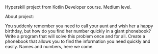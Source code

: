 Hyperskill project from Kotlin Developer course. Medium level.

About project:

You suddenly remember you need to call your aunt and wish her a happy birthday, but how do you find her number quickly in a giant phonebook? Write a program that will solve this problem once and for all. Create a phonebook that allows you to find the information you need quickly and easily. Names and numbers, here we come.
